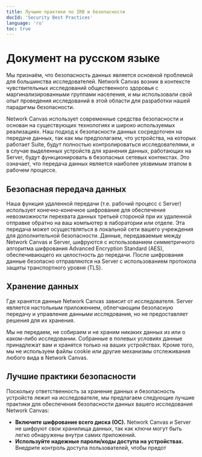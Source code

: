 ```yaml
---
title: Лучшие практики по IRB и безопасности
docId: 'Security Best Practices'
language: 'ru'
toc: true
---
```


# Документ на русском языке

Мы признаём, что безопасность данных является основной проблемой для большинства исследователей. Network Canvas возник в контексте чувствительных исследований общественного здоровья с маргинализированными группами населения, и мы использовали свой опыт проведения исследований в этой области для разработки нашей парадигмы безопасности.

Network Canvas использует современные средства безопасности и основан на существующих технологиях и широко используемых реализациях. Наш подход к безопасности данных сосредоточен на передаче данных, так как мы предполагаем, что устройства, на которых работает Suite, будут полностью контролироваться исследователями, и в случае выделенных устройств для хранения данных, работающих на Server, будут функционировать в безопасных сетевых контекстах. Это означает, что передача данных является наиболее уязвимым этапом в рабочем процессе.

## Безопасная передача данных

Наша функция удаленной передачи (т.е. рабочий процесс с Server) использует конечно-конечное шифрование для обеспечения невозможности перехвата данных третьей стороной при их удаленной отправке обратно на ваш компьютер в лаборатории или отделе. Эта передача может осуществляться в локальной сети вашего учреждения для дополнительной безопасности. Данные, передаваемые между Network Canvas и Server, шифруются с использованием симметричного алгоритма шифрования Advanced Encryption Standard (AES), обеспечивающего их целостность до передачи. После шифрования данные безопасно отправляются на Server с использованием протокола защиты транспортного уровня (TLS).

## Хранение данных

Где хранятся данные Network Canvas зависит от исследователя. Server является настольным приложением, облегчающим безопасную передачу и управление данными исследования, но не предоставляет решения для их хранения.

Мы не передаем, не собираем и не храним никаких данных из или о каком-либо исследовании. Собранные в полевых условиях данные принадлежат вам и хранятся только на ваших устройствах. Кроме того, мы не используем файлы cookie или другие механизмы отслеживания любого вида в Network Canvas.

## Лучшие практики безопасности

Поскольку ответственность за хранение данных и безопасность устройств лежит на исследователе, мы предлагаем следующие лучшие практики для обеспечения безопасности данных вашего исследования Network Canvas:

- **Включите шифрование всего диска (ОС).** Network Canvas и Server не шифруют свои хранилища данных, так как ключи могут быть легко обнаружены внутри самих приложений.
- **Используйте надежные пароли/коды доступа на устройствах.** Внедрите контроль доступа пользователей, чтобы предот
